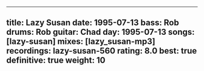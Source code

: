 
---
title: Lazy Susan
date: 1995-07-13
bass:	Rob
drums:	Rob
guitar:	Chad
day: 1995-07-13
songs: [lazy-susan]
mixes: [lazy_susan-mp3]
recordings: lazy-susan-560
rating: 8.0
best: true
definitive: true
weight: 10
---
